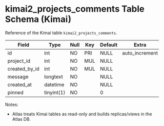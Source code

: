 # kimai2_projects_comments Table Schema (Kimai)

Reference of the Kimai table `kimai2_projects_comments`.

| Field | Type | Null | Key | Default | Extra |
|-------|------|------|-----|---------|-------|
| id | int | NO | PRI | NULL | auto_increment |
| project_id | int | NO | MUL | NULL |  |
| created_by_id | int | NO | MUL | NULL |  |
| message | longtext | NO |  | NULL |  |
| created_at | datetime | NO |  | NULL |  |
| pinned | tinyint(1) | NO |  | 0 |  |

Notes:
- Atlas treats Kimai tables as read-only and builds replicas/views in the Atlas DB.

